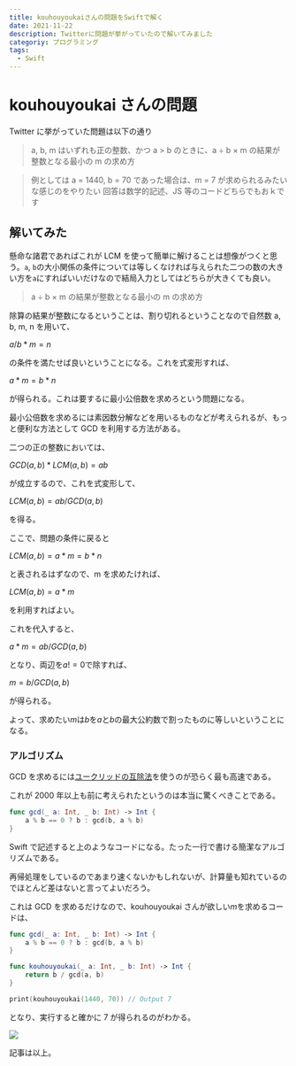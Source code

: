 ```yaml
---
title: kouhouyoukaiさんの問題をSwiftで解く
date: 2021-11-22
description: Twitterに問題が挙がっていたので解いてみました
categoriy: プログラミング
tags:
  - Swift
---
```


# kouhouyoukai さんの問題

Twitter に挙がっていた問題は以下の通り

> a, b, m はいずれも正の整数、かつ a > b のときに、a ÷ b × m の結果が整数となる最小の m の求め方

> 例としては a = 1440, b = 70 であった場合は、m = 7 が求められるみたいな感じのをやりたい
> 回答は数学的記述、JS 等のコードどちらでもおｋです

## 解いてみた

懸命な諸君であればこれが LCM を使って簡単に解けることは想像がつくと思う。`a`, `b`の大小関係の条件については等しくなければ与えられた二つの数の大きい方を`a`にすればいいだけなので結局入力としてはどちらが大きくても良い。

> a ÷ b × m の結果が整数となる最小の m の求め方

除算の結果が整数になるということは、割り切れるということなので自然数 a, b, m, n を用いて、

$a/b*m=n$

の条件を満たせば良いということになる。これを式変形すれば、

$a*m=b*n$

が得られる。これは要するに最小公倍数を求めろという問題になる。

最小公倍数を求めるには素因数分解などを用いるものなどが考えられるが、もっと便利な方法として GCD を利用する方法がある。

二つの正の整数においては、

$GCD(a,b)*LCM(a,b)=ab$

が成立するので、これを式変形して、

$LCM(a,b)=ab/GCD(a,b)$

を得る。

ここで、問題の条件に戻ると

$LCM(a,b)=a*m=b*n$

と表されるはずなので、m を求めたければ、

$LCM(a,b)=a*m$

を利用すればよい。

これを代入すると、

$a*m=ab/GCD(a,b)$

となり、両辺を$a!=0$で除すれば、

$m=b/GCD(a,b)$

が得られる。

よって、求めたい$m$は$b$を$a$と$b$の最大公約数で割ったものに等しいということになる。

### アルゴリズム

GCD を求めるには[ユークリッドの互除法](https://ja.wikipedia.org/wiki/%E3%83%A6%E3%83%BC%E3%82%AF%E3%83%AA%E3%83%83%E3%83%89%E3%81%AE%E4%BA%92%E9%99%A4%E6%B3%95)を使うのが恐らく最も高速である。

これが 2000 年以上も前に考えられたというのは本当に驚くべきことである。

```swift
func gcd(_ a: Int, _ b: Int) -> Int {
    a % b == 0 ? b : gcd(b, a % b)
}
```

Swift で記述すると上のようなコードになる。たった一行で書ける簡潔なアルゴリズムである。

再帰処理をしているのであまり速くないかもしれないが、計算量も知れているのでほとんど差はないと言ってよいだろう。

これは GCD を求めるだけなので、kouhouyoukai さんが欲しい$m$を求めるコードは、

```swift
func gcd(_ a: Int, _ b: Int) -> Int {
    a % b == 0 ? b : gcd(b, a % b)
}

func kouhouyoukai(_ a: Int, _ b: Int) -> Int {
    return b / gcd(a, b)
}

print(kouhouyoukai(1440, 70)) // Output 7
```

となり、実行すると確かに 7 が得られるのがわかる。

![](https://pbs.twimg.com/media/FEwn5w1aMAE-_I_?format=png)

記事は以上。
